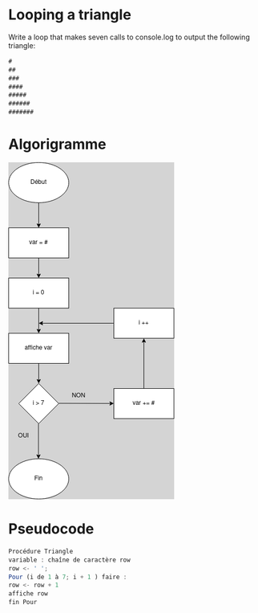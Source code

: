 # Looping a triangle

Write a loop that makes seven calls to console.log to output the following triangle:

```js
#
##
###
####
#####
######
#######
```
# Algorigramme

![Algorigramme](01.png)

# Pseudocode

```js
Procédure Triangle
variable : chaîne de caractère row
row <- ' ';
Pour (i de 1 à 7; i + 1 ) faire :
row <- row + 1
affiche row
fin Pour
```
